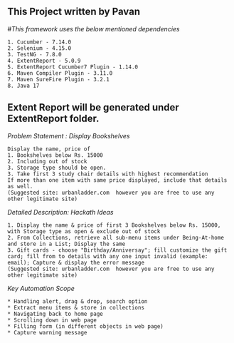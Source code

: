 
**This Project written by Pavan**
-------------------------------------------------------
*#This framework uses the below mentioned dependencies*
```
1. Cucumber - 7.14.0
2. Selenium - 4.15.0
3. TestNG - 7.8.0
4. ExtentReport - 5.0.9
5. ExtentReport Cucumber7 Plugin - 1.14.0
6. Maven Compiler Plugin - 3.11.0
7. Maven SureFire Plugin - 3.2.1
8. Java 17

```
Extent Report will be generated under ExtentReport folder. 
------------------------------------------------------------

*Problem Statement : Display Bookshelves*
```
Display the name, price of
1. Bookshelves below Rs. 15000 
2. Including out of stock
3. Storage type should be open.
3. Take first 3 study chair details with highest recommendation
If more than one item with same price displayed, include that details as well.
(Suggested site: urbanladder.com  however you are free to use any other legitimate site)
```
*Detailed Description: Hackath Ideas*
```
1. Display the name & price of first 3 Bookshelves below Rs. 15000, with Storage type as open & exclude out of stock
2. From Collections, retrieve all sub-menu items under Being-At-home and store in a List; Display the same
3. Gift cards - choose "Birthday/Anniversay"; fill customize the gift card; fill from to details with any one input invalid (example: email); Capture & display the error message
(Suggested site: urbanladder.com  however you are free to use any other legitimate site)
```
*Key Automation Scope*
```
* Handling alert, drag & drop, search option
* Extract menu items & store in collections
* Navigating back to home page
* Scrolling down in web page
* Filling form (in different objects in web page)
* Capture warning message
```
